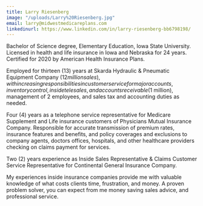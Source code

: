 ```yaml
---
title: Larry Riesenberg
image: "/uploads/Larry%20Riesenberg.jpg"
email: larry@midwestmedicareplans.com
linkedinurl: https://www.linkedin.com/in/larry-riesenberg-bb6798198/
---
```


Bachelor of Science degree, Elementary Education, Iowa State University. Licensed in health and life insurance in Iowa and Nebraska for 24 years.
Certified for 2020 by American Health Insurance Plans. 
  
Employed for thirteen (13) years at Skarda Hydraulic & Pneumatic Equipment Company ($12 million sales), with increasing responsibilities in customer service for major accounts, inventory control, inside telesales, and accounts receivable ($1 million), management of 2 employees, and sales tax and accounting duties as needed.  

Four (4) years as a telephone service representative for Medicare Supplement and Life insurance customers of Physicians Mutual Insurance Company. 
Responsible for accurate transmission of premium rates, insurance features and benefits, and policy coverages and exclusions to company agents, doctors offices, hospitals, and other healthcare providers checking on claims payment for services.

Two (2) years experience as Inside Sales Representative & Claims Customer Service Representative for Continental General Insurance Company. 

My experiences inside insurance companies provide me with valuable knowledge of what costs clients time, frustration, and money. A proven problem solver, you can expect from me money saving sales advice, and professional service.
